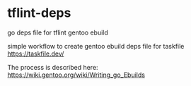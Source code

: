# tflint-deps
go deps file for tflint gentoo ebuild

simple workflow to create gentoo ebuild deps file for taskfile https://taskfile.dev/

The process is described here:
https://wiki.gentoo.org/wiki/Writing_go_Ebuilds
